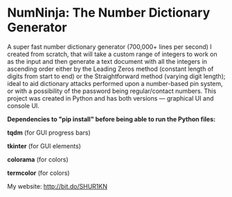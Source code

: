 ﻿# NumNinja: The Number Dictionary Generator

A super fast number dictionary generator (700,000+ lines per second) I created from scratch, that will take a custom range of integers to work on as the input and then generate a text document with all the integers in ascending order either by the Leading Zeros method (constant length of digits from start to end) or the Straightforward method (varying digit length); ideal to aid dictionary attacks performed upon a number-based pin system, or with a possibility of the password being regular/contact numbers. This project was created in Python and has both versions — graphical UI and console UI.

**Dependencies to "pip install" before being able to run the Python files:**

**tqdm** (for GUI progress bars)

**tkinter** (for GUI elements)

**colorama** (for colors)

**termcolor** (for colors)

My website: http://bit.do/SHUR1KN
